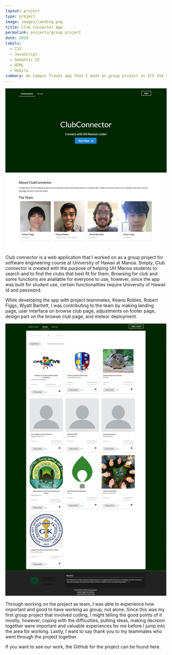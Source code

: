 ```yaml
---
layout: project
type: project
image: images/landing.png
title: Club Connector App
permalink: projects/group project
date: 2016
labels:
  - CSS
  - JavaScript
  - Semantic UI
  - HTML
  - Mobile
summary: An Campus Travel app that I made as group project in ICS 314 course.
---
```


<img class="ui fluid rounded image" src="../images/home-landing-M3.png">

Club connector is a web application that I worked on as a group project for software engineering course at University of Hawaii at Manoa. Simply, Club connector is created with the purpose of helping UH Manoa students to search and to find the clubs that best fit for them. Browsing for club and some functions are available for everyone to use, however, since the app was built for student use, certain functionalities require University of Hawaii id and password.

While developing the app with project teammates, Keanu Robles, Robert Figgs, Wyatt Bartlett, I was contributing to the team by making landing page, user interface on browse club page, adjustments on footer page, design part on the browse club page, and meteor deployment.

<img class="ui fluid rounded image" src="../images/Browse_Clubs_M3.JPG">

Through working on the project as team, I was able to experience how important and good to have working as group, not alone. Since this was my first group project that involved coding, I might telling the good points of it mostly, however, coping with the difficulties, putting ideas, making decision together were important and valuable experiences for me before I jump into the area for working. Lastly, I want to say thank you to my teammates who went through the project together.

If you want to see our work, the GitHub for the project can be found <a ref="https://clubconnector.github.io/">here</a>.

